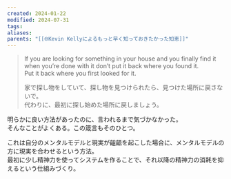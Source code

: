 ```yaml
---
created: 2024-01-22
modified: 2024-07-31
tags: 
aliases: 
parents: "[[🌐Kevin Kellyによるもっと早く知っておきたかった知恵]]"
---
```

> If you are looking for something in your house and you finally find it when you’re done with it don’t put it back where you found it.  
> Put it back where you first looked for it.
> 
> 家で探し物をしていて、探し物を見つけられたら、見つけた場所に戻さないで。  
> 代わりに、最初に探し始めた場所に戻しましょう。

明らかに良い方法があったのに、言われるまで気づかなかった。  
そんなことがよくある。この箴言もそのひとつ。

これは自分のメンタルモデルと現実が齟齬を起こした場合に、メンタルモデルの方に現実を合わせるという方法。  
最初に少し精神力を使ってシステムを作ることで、それ以降の精神力の消耗を抑えるという仕組みづくり。